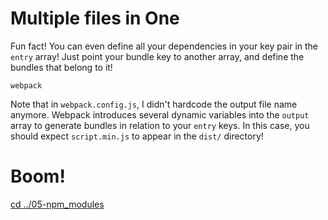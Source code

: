 # Multiple files in One

Fun fact! You can even define all your dependencies in your key pair in the `entry` array! Just point your bundle key to another array, and define the bundles that belong to it!

```
webpack
```

Note that in `webpack.config.js`, I didn't hardcode the output file name anymore.  Webpack introduces several dynamic variables into the `output` array to generate bundles in relation to your `entry` keys. In this case, you should expect `script.min.js` to appear in the `dist/` directory!

# Boom!

[cd ../05-npm_modules](https://github.com/freestylebit/webpack-tutorial/tree/master/lessons/05-npm_modules)

